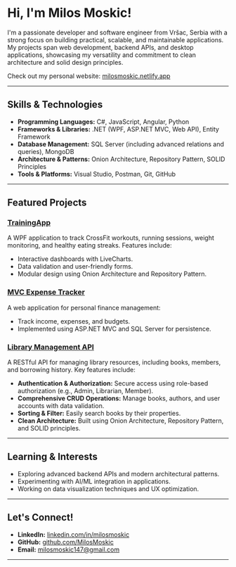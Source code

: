 # Hi, I'm Milos Moskic!

I'm a passionate developer and software engineer from Vršac, Serbia with a strong focus on building practical, scalable, and maintainable applications. My projects span web development, backend APIs, and desktop applications, showcasing my versatility and commitment to clean architecture and solid design principles.


Check out my personal website: [milosmoskic.netlify.app](https://milosmoskic.netlify.app/)

---

## Skills & Technologies
- **Programming Languages:** C#, JavaScript, Angular, Python
- **Frameworks & Libraries:** .NET (WPF, ASP.NET MVC, Web API), Entity Framework
- **Database Management:** SQL Server (including advanced relations and queries), MongoDB
- **Architecture & Patterns:** Onion Architecture, Repository Pattern, SOLID Principles
- **Tools & Platforms:** Visual Studio, Postman, Git, GitHub

---

## Featured Projects
### [TrainingApp](https://github.com/MilosMoskic/TrainingApp)
A WPF application to track CrossFit workouts, running sessions, weight monitoring, and healthy eating streaks. Features include:
- Interactive dashboards with LiveCharts.
- Data validation and user-friendly forms.
- Modular design using Onion Architecture and Repository Pattern.

### [MVC Expense Tracker](https://github.com/MilosMoskic/ExpenseTracker)
A web application for personal finance management:
- Track income, expenses, and budgets.
- Implemented using ASP.NET MVC and SQL Server for persistence.

### [Library Management API](https://github.com/MilosMoskic/LibraryProject)
A RESTful API for managing library resources, including books, members, and borrowing history. Key features include:
- **Authentication & Authorization:** Secure access using role-based authorization (e.g., Admin, Librarian, Member).
- **Comprehensive CRUD Operations:** Manage books, authors, and user accounts with data validation.
- **Sorting & Filter:** Easily search books by their properties.
- **Clean Architecture:** Built using Onion Architecture, Repository Pattern, and SOLID principles.

---

## Learning & Interests
- Exploring advanced backend APIs and modern architectural patterns.
- Experimenting with AI/ML integration in applications.
- Working on data visualization techniques and UX optimization.

---

## Let's Connect!
- **LinkedIn:** [linkedin.com/in/milosmoskic](https://linkedin.com/in/milosmoskic)
- **GitHub:** [github.com/MilosMoskic](https://github.com/MilosMoskic)
- **Email:** milosmoskic147@gmail.com

---
